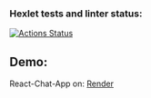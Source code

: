 ### Hexlet tests and linter status:

[![Actions Status](https://github.com/elenashcherbinina/frontend-project-12/workflows/hexlet-check/badge.svg)](https://github.com/elenashcherbinina/frontend-project-12/actions)

## Demo:

React-Chat-App on: <a href="https://chat-app-k0vc.onrender.com" target="_blank">Render</a>
